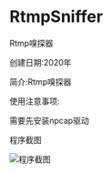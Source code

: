 # RtmpSniffer
 Rtmp嗅探器

创建日期:2020年

简介:Rtmp嗅探器

使用注意事项:

需要先安装npcap驱动

程序截图

![程序截图](https://github.com/dreamren/RtmpSniffer/blob/main/RtmpSniffer.png?raw=true)
